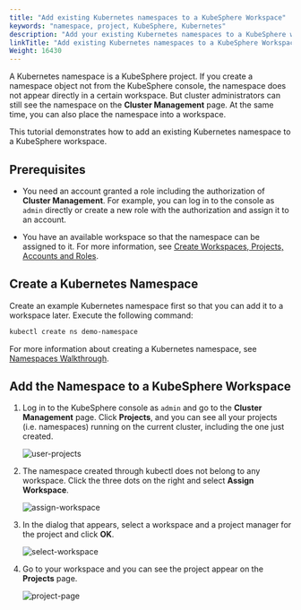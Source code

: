 ```yaml
---
title: "Add existing Kubernetes namespaces to a KubeSphere Workspace"
keywords: "namespace, project, KubeSphere, Kubernetes"
description: "Add your existing Kubernetes namespaces to a KubeSphere workspace."
linkTitle: "Add existing Kubernetes namespaces to a KubeSphere Workspace"
Weight: 16430
---
```


A Kubernetes namespace is a KubeSphere project. If you create a namespace object not from the KubeSphere console, the namespace does not appear directly in a certain workspace. But cluster administrators can still see the namespace on the **Cluster Management** page. At the same time, you can also place the namespace into a workspace.

This tutorial demonstrates how to add an existing Kubernetes namespace to a KubeSphere workspace.

## Prerequisites

- You need an account granted a role including the authorization of **Cluster Management**. For example, you can log in to the console as `admin` directly or create a new role with the authorization and assign it to an account.

- You have an available workspace so that the namespace can be assigned to it. For more information, see [Create Workspaces, Projects, Accounts and Roles](../../../quick-start/create-workspace-and-project/).

## Create a Kubernetes Namespace

Create an example Kubernetes namespace first so that you can add it to a workspace later. Execute the following command:

```bash
kubectl create ns demo-namespace
```

For more information about creating a Kubernetes namespace, see [Namespaces Walkthrough](https://kubernetes.io/docs/tasks/administer-cluster/namespaces-walkthrough/).

## Add the Namespace to a KubeSphere Workspace

1. Log in to the KubeSphere console as `admin` and go to the **Cluster Management** page. Click **Projects**, and you can see all your projects (i.e. namespaces) running on the current cluster, including the one just created.

   ![user-projects](/images/docs/faq/access-control-and-account-management/add-exisiting-namespaces-to-a-kubesphere-workspace/user-projects.jpg)

2. The namespace created through kubectl does not belong to any workspace. Click the three dots on the right and select **Assign Workspace**.

   ![assign-workspace](/images/docs/faq/access-control-and-account-management/add-exisiting-namespaces-to-a-kubesphere-workspace/assign-workspace.jpg)

3. In the dialog that appears, select a workspace and a project manager for the project and click **OK**.

   ![select-workspace](/images/docs/faq/access-control-and-account-management/add-exisiting-namespaces-to-a-kubesphere-workspace/select-workspace.jpg)

4. Go to your workspace and you can see the project appear on the **Projects** page.

   ![project-page](/images/docs/faq/access-control-and-account-management/add-exisiting-namespaces-to-a-kubesphere-workspace/project-page.jpg)

